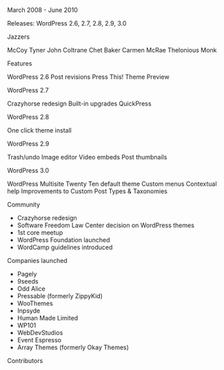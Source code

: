 March 2008 - June 2010

Releases:
WordPress 2.6, 2.7, 2.8, 2.9, 3.0

Jazzers

McCoy Tyner
John Coltrane
Chet Baker
Carmen McRae
Thelonious Monk

Features

WordPress 2.6
Post revisions
Press This!
Theme Preview

WordPress 2.7

Crazyhorse redesign
Built-in upgrades
QuickPress

WordPress 2.8

One click theme install

WordPress 2.9

Trash/undo
Image editor
Video embeds
Post thumbnails

WordPress 3.0

WordPress Multisite
Twenty Ten default theme
Custom menus
Contextual help
Improvements to Custom Post Types & Taxonomies

Community
- Crazyhorse redesign
- Software Freedom Law Center decision on WordPress themes
- 1st core meetup
- WordPress Foundation launched
- WordCamp guidelines introduced

Companies launched
- Pagely
- 9seeds
- Odd Alice
- Pressable (formerly ZippyKid)
- WooThemes
- Inpsyde
- Human Made Limited
- WP101
- WebDevStudios
- Event Espresso
- Array Themes (formerly Okay Themes)

Contributors

